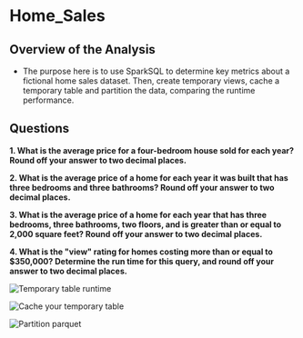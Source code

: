 # Home_Sales

## Overview of the Analysis

* The purpose here is to use SparkSQL to determine key metrics about a fictional home sales dataset. 
Then, create temporary views, cache a temporary table and partition the data, comparing the runtime performance.


## Questions

**1. What is the average price for a four-bedroom house sold for each year? Round off your answer to two decimal places.**

**2. What is the average price of a home for each year it was built that has three bedrooms and three bathrooms? Round off your answer to two decimal places.**

**3. What is the average price of a home for each year that has three bedrooms, three bathrooms, two floors, and is greater than or equal to 2,000 square feet? Round off your answer to two decimal places.**

**4. What is the "view" rating for homes costing more than or equal to $350,000? Determine the run time for this query, and round off your answer to two decimal places.**


  ![Temporary table runtime](https://github.com/cami5326/.PNG)

  ![Cache your temporary table](https://github.com/cami5326/.PNG)
  
  ![Partition parquet](https://github.com/cami5326/.PNG)





